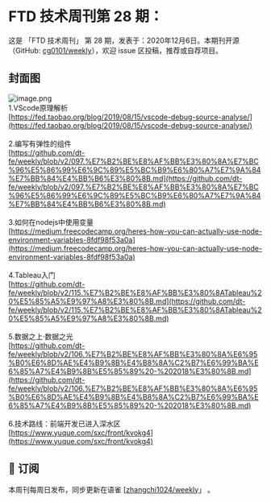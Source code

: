 # FTD 技术周刊第 28 期：
这是 「FTD 技术周刊」 第 28 期，发表于：2020年12月6日。本期刊开源（GitHub: [cg0101/weekly](https://github.com/cg0101/weekly)），欢迎 issue 区投稿，推荐或自荐项目。
## 封面图
![image.png](https://cdn.nlark.com/yuque/0/2020/png/132503/1605587289907-a5db7a0a-1fb9-4ec1-98bf-007d91018cbb.png#height=864&id=gg5OS&margin=%5Bobject%20Object%5D&name=image.png&originHeight=864&originWidth=1080&originalType=binary&size=1256870&status=done&style=none&width=1080)<br />1.VScode原理解析<br />[https://fed.taobao.org/blog/2019/08/15/vscode-debug-source-analyse/](https://fed.taobao.org/blog/2019/08/15/vscode-debug-source-analyse/)<br />
<br />2.编写有弹性的组件<br />[https://github.com/dt-fe/weekly/blob/v2/097.%E7%B2%BE%E8%AF%BB%E3%80%8A%E7%BC%96%E5%86%99%E6%9C%89%E5%BC%B9%E6%80%A7%E7%9A%84%E7%BB%84%E4%BB%B6%E3%80%8B.md](https://github.com/dt-fe/weekly/blob/v2/097.%E7%B2%BE%E8%AF%BB%E3%80%8A%E7%BC%96%E5%86%99%E6%9C%89%E5%BC%B9%E6%80%A7%E7%9A%84%E7%BB%84%E4%BB%B6%E3%80%8B.md)<br />
<br />3.如何在nodejs中使用变量<br />[https://medium.freecodecamp.org/heres-how-you-can-actually-use-node-environment-variables-8fdf98f53a0a](https://medium.freecodecamp.org/heres-how-you-can-actually-use-node-environment-variables-8fdf98f53a0a)<br />
<br />4.Tableau入门<br />[https://github.com/dt-fe/weekly/blob/v2/115.%E7%B2%BE%E8%AF%BB%E3%80%8ATableau%20%E5%85%A5%E9%97%A8%E3%80%8B.md](https://github.com/dt-fe/weekly/blob/v2/115.%E7%B2%BE%E8%AF%BB%E3%80%8ATableau%20%E5%85%A5%E9%97%A8%E3%80%8B.md)<br />
<br />5.数据之上·数据之光<br />[https://github.com/dt-fe/weekly/blob/v2/106.%E7%B2%BE%E8%AF%BB%E3%80%8A%E6%95%B0%E6%8D%AE%E4%B9%8B%E4%B8%8A%C2%B7%E6%99%BA%E6%85%A7%E4%B9%8B%E5%85%89%20-%202018%E3%80%8B.md](https://github.com/dt-fe/weekly/blob/v2/106.%E7%B2%BE%E8%AF%BB%E3%80%8A%E6%95%B0%E6%8D%AE%E4%B9%8B%E4%B8%8A%C2%B7%E6%99%BA%E6%85%A7%E4%B9%8B%E5%85%89%20-%202018%E3%80%8B.md)<br />
<br />6.技术路线：前端开发已进入深水区<br />[https://www.yuque.com/sxc/front/kvokg4](https://www.yuque.com/sxc/front/kvokg4)



## 📅 订阅
本周刊每周日发布，同步更新在语雀 [[zhangchi1024/weekly](https://www.yuque.com/zhangchi1024/weekly)」 。